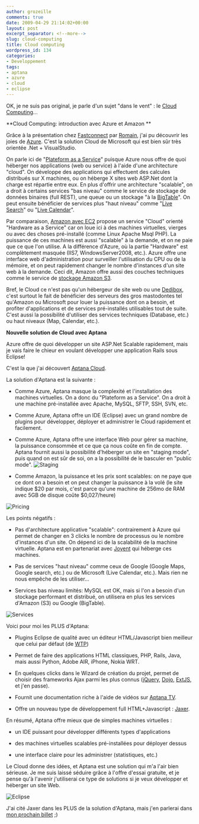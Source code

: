 ```yaml
---
author: grozeille
comments: true
date: 2009-04-29 21:14:02+00:00
layout: post
excerpt_separator: <!--more-->
slug: cloud-computing
title: Cloud computing
wordpress_id: 134
categories:
- Developpement
tags:
- aptana
- azure
- cloud
- eclipse
---
```


OK, je ne suis pas original, je parle d'un sujet "dans le vent" : le [Cloud Computing](http://en.wikipedia.org/wiki/Cloud_computing)...

**Cloud Computing: introduction avec Azure et Amazon
**

Grâce à la présentation chez [Fastconnect](http://www.fastconnect.fr/) par [Romain](http://codingly.com/), j'ai pu découvrir les joies de [Azure](http://www.microsoft.com/azure/default.mspx). C'est la solution Cloud de Microsoft qui est bien sûr très orientée .Net + VisualStudio.

On parle ici de "[Plateform as a Service](http://en.wikipedia.org/wiki/Platform_as_a_service)" puisque Azure nous offre de quoi héberger nos applications (web ou service) à l'aide d'une architecture "cloud".
On développe des applications qui effectuent des calcules distribués sur X machines, ou on héberge X sites web ASP.Net dont la charge est répartie entre eux.
En plus d'offrir une architecture "scalable", on a droit à certains services "bas niveau" comme le service de stockage de données binaires (full REST), une queue ou un stockage "à la [BigTable](http://en.wikipedia.org/wiki/BigTable)". On peut ensuite bénéficier de services plus "haut niveau" comme "[Live Search](http://en.wikipedia.org/wiki/Live_Search)" ou "[Live Calendar](http://en.wikipedia.org/wiki/Windows_Live_Calendar)".

Par comparaison, [Amazon avec EC2](http://aws.amazon.com/ec2/) propose un service "Cloud" orienté "Hardware as a Service" car on loue ici à des machines virtuelles, vierges ou avec des choses pré-installé (comme Linux Apache Msql PHP). La puissance de ces machines est aussi "scalable" à la demande, et on ne paie que ce que l'on utilise.
A la différence d'Azure, où la partie "Hardware" est complètement masquée (IIS7, WindowsServer2008, etc.). Azure offre une interface web d'administration pour surveiller l'utilisation du CPU ou de la mémoire, et on peut rapidement changer le nombre d'instances d'un site web à la demande.
Ceci dit, Amazon offre aussi des couches techniques comme le service de [stockage Amazon S3](http://aws.amazon.com/s3/).

Bref, le Cloud ce n'est pas qu'un hébergeur de site web ou une [Dedibox](http://www.dedibox.fr/), c'est surtout le fait de bénéficier des serveurs des gros mastodontes tel qu'Amazon ou Microsoft pour louer la puissance dont on a besoin, et profiter d'applications et de services pré-installés utilisables tout de suite. C'est aussi la possibilité d'utiliser des services techniques (Database, etc.) ou haut niveaux (Map, Calendar, etc.).

**Nouvelle solution de Cloud avec Aptana**

Azure offre de quoi développer un site ASP.Net Scalable rapidement, mais je vais faire le chieur en voulant développer une application Rails sous Eclipse!

C'est la que j'ai découvert [Aptana Cloud](http://www.aptana.com/cloud).

<!--more-->

La solution d'Aptana est la suivante :




  * Comme Azure, Aptana masque la complexité et l'installation des machines virtuelles. On a donc du "Plateform as a Service". On a droit à une machine pré-installée avec Apache, MySQL, SFTP, SSH, SVN, etc.


  * Comme Azure, Aptana offre un IDE (Eclipse) avec un grand nombre de plugins pour développer, déployer et administrer le Cloud rapidement et facilement.


  * Comme Azure, Aptana offre une interface Web pour gérer sa machine, la puissance consommée et ce que ça nous coûte en fin de compte. Aptana fournit aussi la possibilité d'héberger un site en "staging mode", puis quand on est sûr de soi, on a la possibilité de le basculer en "public mode".
![Staging](http://grozeille.files.wordpress.com/2009/04/image-172.png)


  * Comme Amazon, la puissance et les prix sont scalables: on ne paye que ce dont on a besoin et on peut changer la puissance à la volé (le site indique $20 par mois, c'est parce qu'une machine de 256mo de RAM avec 5GB de disque coûte $0,027/heure)


![Pricing](http://grozeille.files.wordpress.com/2009/04/image-131.png?w=300)

Les points négatifs :




  * Pas d'architecture applicative "scalable": contrairement à Azure qui permet de changer en 3 clicks le nombre de processus ou le nombre d'instances d'un site. On dépend ici de la scalabilité de la machine virtuelle. Aptana est en partenariat avec [Joyent](http://www.joyent.com/) qui héberge ces machines.


  * Pas de services "haut niveau" comme ceux de Google (Google Maps, Google search, etc.) ou de Microsoft (Live Calendar, etc.). Mais rien ne nous empêche de les utiliser...


  * Services bas niveau limités: MySQL est OK, mais si l'on a besoin d'un stockage performant et distribué, on utilisera en plus les services d'Amazon (S3) ou Google (BigTable).


![Services](http://grozeille.files.wordpress.com/2009/04/image-16.png?w=300)

Voici pour moi les PLUS d'Aptana:




  * Plugins Eclipse de qualité avec un éditeur HTML/Javascript bien meilleur que celui par défaut (de [WTP](http://www.eclipse.org/webtools/))


  * Permet de faire des applications HTML classiques, PHP, Rails, Java, mais aussi Python, Adobe AIR, iPhone, Nokia WRT.


  * En quelques clicks dans le Wizard de création du projet, permet de choisir des frameworks Ajax parmi les plus connus ([jQuery](http://jquery.com/), [Dojo](http://www.dojotoolkit.org/), [ExtJS](http://extjs.com/), et j'en passe).


  * Fournit une documentation riche à l'aide de vidéos sur [Aptana TV](http://tv.aptana.com/).


  * Offre un nouveau type de développement full HTML+Javascript : [Jaxer](http://aptana.com/jaxer).


En résumé, Aptana offre mieux que de simples machines virtuelles :


  * un IDE puissant pour développer différents types d'applications


  * des machines virtuelles scalables pré-installées pour déployer dessus


  * une interface claire pour les administrer (statistiques, etc.)


Le Cloud donne des idées, et Aptana est une solution qui m'a l'air bien sérieuse. Je me suis laissé séduire grâce à l'offre d'essai gratuite, et je pense qu'à l'avenir j'utiliserai ce type de solutions si je veux développer et héberger un site Web.

![Eclipse](http://grozeille.files.wordpress.com/2009/04/image-12.png?w=300)

J'ai cité Jaxer dans les PLUS de la solution d'Aptana, mais j'en parlerai dans [mon prochain billet](http://grozeille.com/2009/04/29/jaxer/) ;)
